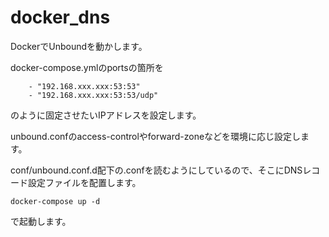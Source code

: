 # docker_dns
DockerでUnboundを動かします。

docker-compose.ymlのportsの箇所を

```
    - "192.168.xxx.xxx:53:53"
    - "192.168.xxx.xxx:53:53/udp"
```

のように固定させたいIPアドレスを設定します。

unbound.confのaccess-controlやforward-zoneなどを環境に応じ設定します。

conf/unbound.conf.d配下の.confを読むようにしているので、そこにDNSレコード設定ファイルを配置します。


```
docker-compose up -d
```

で起動します。

